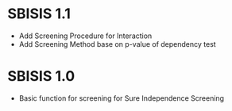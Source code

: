 # SBISIS 1.1

* Add Screening Procedure for Interaction
* Add Screening Method base on p-value of dependency test


# SBISIS 1.0

* Basic function for screening for Sure Independence Screening



